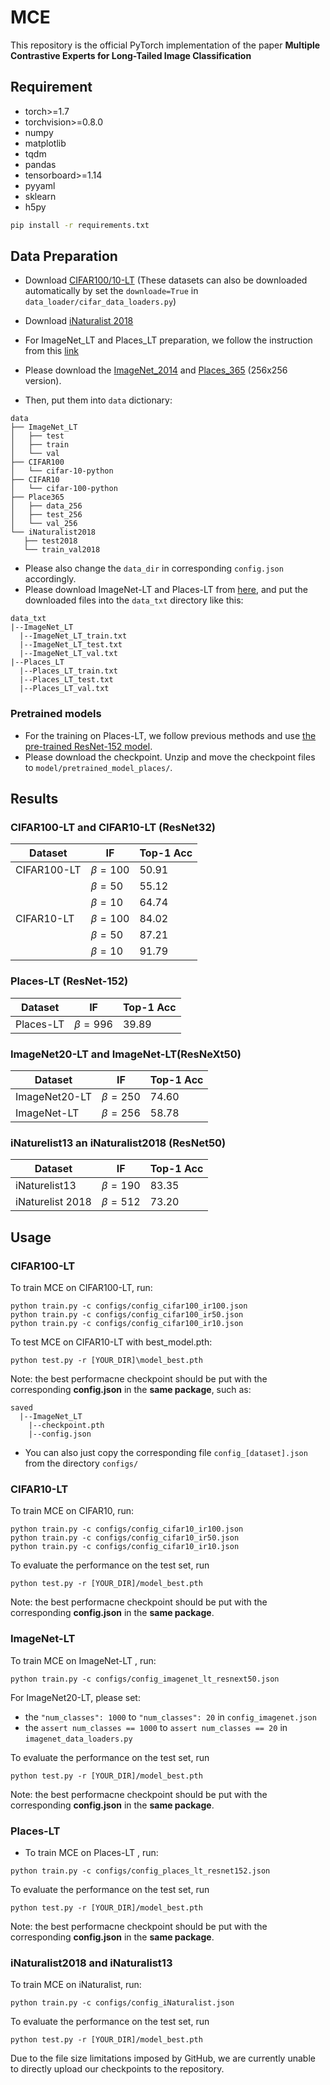# MCE

This repository is the official PyTorch implementation of the paper **Multiple Contrastive Experts for Long-Tailed Image Classification**

## Requirement

- torch>=1.7
- torchvision>=0.8.0
- numpy
- matplotlib 
- tqdm
- pandas
- tensorboard>=1.14
- pyyaml 
- sklearn 
- h5py 

```bash
pip install -r requirements.txt
```
## Data Preparation

  - Download [CIFAR100/10-LT](http://www.image-net.org/) (These datasets can also  be downloaded automatically by set the `downloade=True` in `data_loader/cifar_data_loaders.py`)
  - Download [iNaturalist 2018](http://www.image-net.org/)

  - For ImageNet_LT and Places_LT preparation,  we follow the instruction from this [link](https://github.com/zhmiao/OpenLongTailRecognition-OLTR)

  - Please download the [ImageNet_2014](http://image-net.org/index) and [Places_365](http://places2.csail.mit.edu/download.html) (256x256 version).
  
  - Then, put them into `data` dictionary:
  ```
  data
  ├── ImageNet_LT
  │   ├── test
  │   ├── train
  │   └── val
  ├── CIFAR100
  │   └── cifar-10-python
  ├── CIFAR10
  │   └── cifar-100-python
  ├── Place365
  │   ├── data_256
  │   ├── test_256
  │   └── val_256
  └── iNaturalist2018 
     ├── test2018
     └── train_val2018
  ```
- Please also change the `data_dir` in corresponding `config.json` accordingly.
- Please download ImageNet-LT and Places-LT from [here](https://drive.google.com/drive/folders/1j7Nkfe6ZhzKFXePHdsseeeGI877Xu1yf), and put the downloaded files into the `data_txt` directory like this:

```
data_txt
|--ImageNet_LT
  |--ImageNet_LT_train.txt
  |--ImageNet_LT_test.txt
  |--ImageNet_LT_val.txt
|--Places_LT
  |--Places_LT_train.txt
  |--Places_LT_test.txt
  |--Places_LT_val.txt
```

### Pretrained models
* For the training on Places-LT, we follow previous methods and use [the pre-trained ResNet-152 model](https://github.com/zhmiao/OpenLongTailRecognition-OLTR).
* Please download the checkpoint. Unzip and move the checkpoint files to `model/pretrained_model_places/`.

## Results

### CIFAR100-LT and CIFAR10-LT (ResNet32)

| Dataset     |      IF      | Top-1 Acc|
| -------     | -------      |-------   |
|	CIFAR100-LT |  $\beta=100$ |	50.91	  |
|	            |  $\beta=50$  |	55.12   |
|	            |  $\beta=10$  |	64.74   |
| CIFAR10-LT  | $\beta=100$  |	84.02   |
|	            |  $\beta=50$  |	87.21   |
|	            |  $\beta=10$  |	91.79   |


### Places-LT (ResNet-152)

| Dataset  | IF | Top-1 Acc |
| ------- | -------     |-------       |
|	Places-LT |  $\beta=996$ |	39.89 |

### ImageNet20-LT and ImageNet-LT(ResNeXt50)

| Dataset  | IF | Top-1 Acc |
| ------- | -------     |-------       |
|	ImageNet20-LT |  $\beta=250$ |	74.60 |
| ImageNet-LT | $\beta=256$ |	 58.78 |

### iNaturelist13 an iNaturalist2018 (ResNet50)
| Dataset  | IF | Top-1 Acc |
| ------- | -------     |-------       |
|	iNaturelist13 |  $\beta=190$ |	83.35 |
|	iNaturelist 2018|  $\beta=512$ |	73.20 |
## Usage

### CIFAR100-LT
To train MCE on CIFAR100-LT, run:
```
python train.py -c configs/config_cifar100_ir100.json
python train.py -c configs/config_cifar100_ir50.json
python train.py -c configs/config_cifar100_ir10.json
```

To test MCE on CIFAR10-LT with best_model.pth:
```
python test.py -r [YOUR_DIR]\model_best.pth
```
Note: the best performacne checkpoint should be put with the corresponding **config.json** in the **same package**, such as:
```
saved
  |--ImageNet_LT
    |--checkpoint.pth
    |--config.json
```
- You can also just copy the corresponding file `config_[dataset].json`  from the directory `configs/`
### CIFAR10-LT
To train MCE on CIFAR10, run:
```
python train.py -c configs/config_cifar10_ir100.json
python train.py -c configs/config_cifar10_ir50.json
python train.py -c configs/config_cifar10_ir10.json
```

To evaluate the performance on the test set, run
```
python test.py -r [YOUR_DIR]/model_best.pth
```
Note: the best performacne checkpoint should be put with the corresponding **config.json** in the **same package**.
### ImageNet-LT 
To train MCE on ImageNet-LT , run:
```
python train.py -c configs/config_imagenet_lt_resnext50.json
```
For ImageNet20-LT, please set:
- the `"num_classes": 1000` to `"num_classes": 20` in `config_imagenet.json`
- the `assert num_classes == 1000` to `assert num_classes == 20` in `imagenet_data_loaders.py`

To evaluate the performance on the test set, run
```
python test.py -r [YOUR_DIR]/model_best.pth
```
Note: the best performacne checkpoint should be put with the corresponding **config.json** in the **same package**.
### Places-LT
- To train MCE on Places-LT , run:
```
python train.py -c configs/config_places_lt_resnet152.json
```

To evaluate the performance on the test set, run
```
python test.py -r [YOUR_DIR]/model_best.pth
```
Note: the best performacne checkpoint should be put with the corresponding **config.json** in the **same package**.

### iNaturalist2018 and iNaturalist13
To train MCE on iNaturalist, run:
```
python train.py -c configs/config_iNaturalist.json
```

To evaluate the performance on the test set, run
```
python test.py -r [YOUR_DIR]/model_best.pth
```
Due to the file size limitations imposed by GitHub, we are currently unable to directly upload our checkpoints to the repository.
